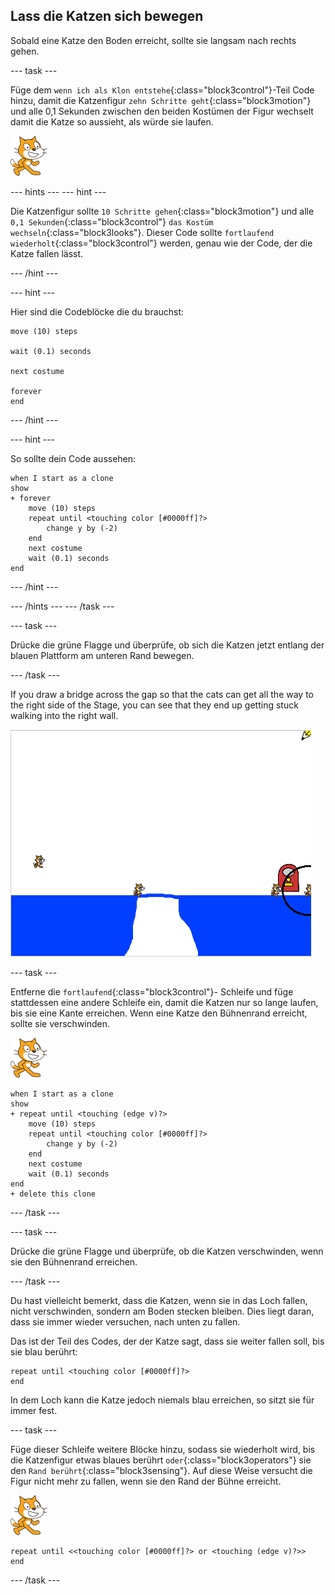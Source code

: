 ## Lass die Katzen sich bewegen

Sobald eine Katze den Boden erreicht, sollte sie langsam nach rechts gehen.

\--- task \---

Füge dem `wenn ich als Klon entstehe`{:class="block3control"}-Teil Code hinzu, damit die Katzenfigur `zehn Schritte geht`{:class="block3motion"} und alle 0,1 Sekunden zwischen den beiden Kostümen der Figur wechselt damit die Katze so aussieht, als würde sie laufen.

![Katzen Figur](images/cat-sprite.png)

\--- hints \--- \--- hint \---

Die Katzenfigur sollte `10 Schritte gehen`{:class="block3motion"} und alle `0,1 Sekunden`{:class="block3control"} `das Kostüm wechseln`{:class="block3looks"}. Dieser Code sollte `fortlaufend wiederholt`{:class="block3control"} werden, genau wie der Code, der die Katze fallen lässt.

\--- /hint \---

\--- hint \---

Hier sind die Codeblöcke die du brauchst:

```blocks3
move (10) steps

wait (0.1) seconds

next costume

forever
end
```

\--- /hint \---

\--- hint \---

So sollte dein Code aussehen:

```blocks3
when I start as a clone
show
+ forever
    move (10) steps
    repeat until <touching color [#0000ff]?>
        change y by (-2)
    end
    next costume
    wait (0.1) seconds
end
```

\--- /hint \---

\--- /hints \--- \--- /task \---

\--- task \---

Drücke die grüne Flagge und überprüfe, ob sich die Katzen jetzt entlang der blauen Plattform am unteren Rand bewegen.

\--- /task \---

If you draw a bridge across the gap so that the cats can get all the way to the right side of the Stage, you can see that they end up getting stuck walking into the right wall.

![Strampelnde Katzen am Rand](images/flailing-at-edge.png)

\--- task \---

Entferne die `fortlaufend`{:class="block3control"}- Schleife und füge stattdessen eine andere Schleife ein, damit die Katzen nur so lange laufen, bis sie eine Kante erreichen. Wenn eine Katze den Bühnenrand erreicht, sollte sie verschwinden.

![Katzen Figur](images/cat-sprite.png)

```blocks3
when I start as a clone
show
+ repeat until <touching (edge v)?>
    move (10) steps
    repeat until <touching color [#0000ff]?>
        change y by (-2)
    end
    next costume
    wait (0.1) seconds
end
+ delete this clone
```

\--- /task \---

\--- task \---

Drücke die grüne Flagge und überprüfe, ob die Katzen verschwinden, wenn sie den Bühnenrand erreichen.

\--- /task \---

Du hast vielleicht bemerkt, dass die Katzen, wenn sie in das Loch fallen, nicht verschwinden, sondern am Boden stecken bleiben. Dies liegt daran, dass sie immer wieder versuchen, nach unten zu fallen.

Das ist der Teil des Codes, der der Katze sagt, dass sie weiter fallen soll, bis sie blau berührt:

```blocks3
repeat until <touching color [#0000ff]?>
end
```

In dem Loch kann die Katze jedoch niemals blau erreichen, so sitzt sie für immer fest.

\--- task \---

Füge dieser Schleife weitere Blöcke hinzu, sodass sie wiederholt wird, bis die Katzenfigur etwas blaues berührt `oder`{:class="block3operators"} sie den `Rand berührt`{:class="block3sensing"}. Auf diese Weise versucht die Figur nicht mehr zu fallen, wenn sie den Rand der Bühne erreicht.

![Katzen Figur](images/cat-sprite.png)

```blocks3
repeat until <<touching color [#0000ff]?> or <touching (edge v)?>>
end
```

\--- /task \---